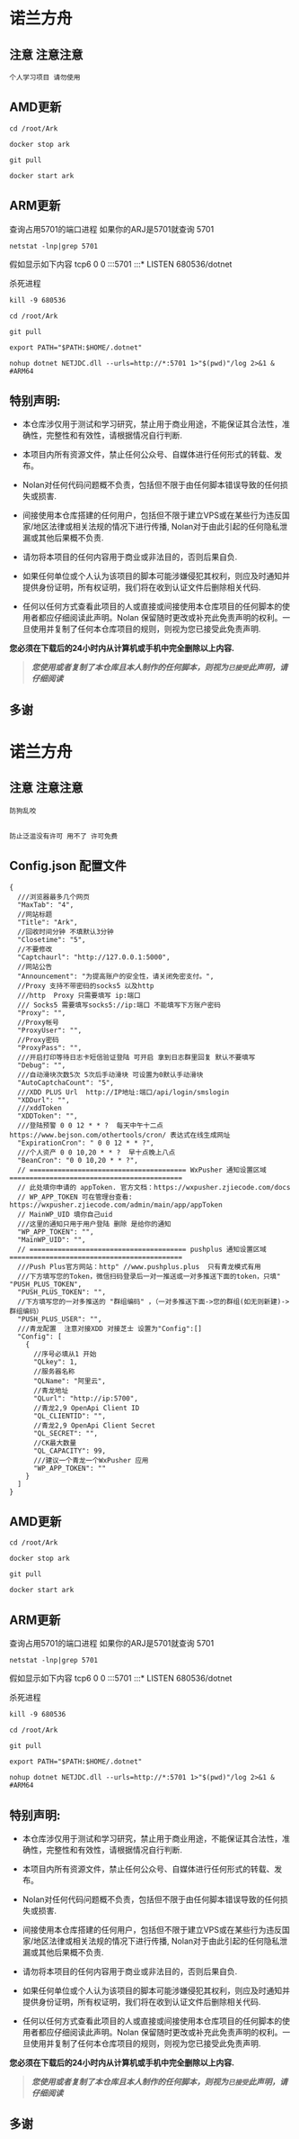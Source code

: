 # 诺兰方舟


## 注意 注意注意

    个人学习项目 请勿使用


## AMD更新

```
cd /root/Ark
```
```
docker stop ark
```
```
git pull
```
```
docker start ark
```
## ARM更新

查询占用5701的端口进程  如果你的ARJ是5701就查询 5701
```
netstat -lnp|grep 5701
```
假如显示如下内容
tcp6       0      0 :::5701                 :::*                    LISTEN      680536/dotnet  

杀死进程
```
kill -9 680536
```

```
cd /root/Ark
```

```
git pull
```


```
export PATH="$PATH:$HOME/.dotnet"
```


```
nohup dotnet NETJDC.dll --urls=http://*:5701 1>"$(pwd)"/log 2>&1 & #ARM64

```

## 特别声明:

* 本仓库涉仅用于测试和学习研究，禁止用于商业用途，不能保证其合法性，准确性，完整性和有效性，请根据情况自行判断.

* 本项目内所有资源文件，禁止任何公众号、自媒体进行任何形式的转载、发布。

* Nolan对任何代码问题概不负责，包括但不限于由任何脚本错误导致的任何损失或损害.

* 间接使用本仓库搭建的任何用户，包括但不限于建立VPS或在某些行为违反国家/地区法律或相关法规的情况下进行传播, Nolan对于由此引起的任何隐私泄漏或其他后果概不负责.

* 请勿将本项目的任何内容用于商业或非法目的，否则后果自负.

* 如果任何单位或个人认为该项目的脚本可能涉嫌侵犯其权利，则应及时通知并提供身份证明，所有权证明，我们将在收到认证文件后删除相关代码.

* 任何以任何方式查看此项目的人或直接或间接使用本仓库项目的任何脚本的使用者都应仔细阅读此声明。Nolan 保留随时更改或补充此免责声明的权利。一旦使用并复制了任何本仓库项目的规则，则视为您已接受此免责声明.

**您必须在下载后的24小时内从计算机或手机中完全删除以上内容.**  </br>
> ***您使用或者复制了本仓库且本人制作的任何脚本，则视为`已接受`此声明，请仔细阅读***

## 多谢

# 诺兰方舟


## 注意 注意注意

    防狗乱咬


    防止泛滥没有许可 用不了 许可免费



## Config.json 配置文件 

```
{
  ///浏览器最多几个网页
  "MaxTab": "4",
  //网站标题
  "Title": "Ark",
  //回收时间分钟 不填默认3分钟
  "Closetime": "5",
  //不要修改
  "Captchaurl": "http://127.0.0.1:5000",
  //网站公告
  "Announcement": "为提高账户的安全性，请关闭免密支付。",
  //Proxy 支持不带密码的socks5 以及http 
  ///http  Proxy 只需要填写 ip:端口
  /// Socks5 需要填写socks5://ip:端口 不能填写下方账户密码
  "Proxy": "",
  //Proxy帐号
  "ProxyUser": "",
  //Proxy密码
  "ProxyPass": "",
  ///开启打印等待日志卡短信验证登陆 可开启 拿到日志群里回复 默认不要填写
  "Debug": "",
  ///自动滑块次数5次 5次后手动滑块 可设置为0默认手动滑块
  "AutoCaptchaCount": "5",
  ///XDD PLUS Url  http://IP地址:端口/api/login/smslogin
  "XDDurl": "",
  ///xddToken
  "XDDToken": "",
  ///登陆预警 0 0 12 * * ?  每天中午十二点 https://www.bejson.com/othertools/cron/ 表达式在线生成网址
  "ExpirationCron": " 0 0 12 * * ?",
  ///个人资产 0 0 10,20 * * ?  早十点晚上八点
  "BeanCron": "0 0 10,20 * * ?",
  // ======================================= WxPusher 通知设置区域 ===========================================
  // 此处填你申请的 appToken. 官方文档：https://wxpusher.zjiecode.com/docs
  // WP_APP_TOKEN 可在管理台查看: https://wxpusher.zjiecode.com/admin/main/app/appToken
  // MainWP_UID 填你自己uid
  ///这里的通知只用于用户登陆 删除 是给你的通知
  "WP_APP_TOKEN": "",
  "MainWP_UID": "",
  // ======================================= pushplus 通知设置区域 ===========================================
  ///Push Plus官方网站：http" //www.pushplus.plus  只有青龙模式有用
  ///下方填写您的Token，微信扫码登录后一对一推送或一对多推送下面的token，只填" "PUSH_PLUS_TOKEN",
  "PUSH_PLUS_TOKEN": "",
  //下方填写您的一对多推送的 "群组编码" ，（一对多推送下面->您的群组(如无则新建)->群组编码）
  "PUSH_PLUS_USER": "",
  ///青龙配置  注意对接XDD 对接芝士 设置为"Config":[]
  "Config": [
    {
      //序号必填从1 开始
      "QLkey": 1,
      //服务器名称
      "QLName": "阿里云",
      //青龙地址
      "QLurl": "http://ip:5700",
      //青龙2,9 OpenApi Client ID
      "QL_CLIENTID": "",
      //青龙2,9 OpenApi Client Secret
      "QL_SECRET": "",
      //CK最大数量
      "QL_CAPACITY": 99,
      ///建议一个青龙一个WxPusher 应用
      "WP_APP_TOKEN": ""
    }
  ]
}
```







## AMD更新

```
cd /root/Ark
```
```
docker stop ark
```
```
git pull
```
```
docker start ark
```
## ARM更新

查询占用5701的端口进程  如果你的ARJ是5701就查询 5701
```
netstat -lnp|grep 5701
```
假如显示如下内容
tcp6       0      0 :::5701                 :::*                    LISTEN      680536/dotnet  

杀死进程
```
kill -9 680536
```

```
cd /root/Ark
```

```
git pull
```


```
export PATH="$PATH:$HOME/.dotnet"
```


```
nohup dotnet NETJDC.dll --urls=http://*:5701 1>"$(pwd)"/log 2>&1 & #ARM64
```

## 特别声明:

* 本仓库涉仅用于测试和学习研究，禁止用于商业用途，不能保证其合法性，准确性，完整性和有效性，请根据情况自行判断.

* 本项目内所有资源文件，禁止任何公众号、自媒体进行任何形式的转载、发布。

* Nolan对任何代码问题概不负责，包括但不限于由任何脚本错误导致的任何损失或损害.

* 间接使用本仓库搭建的任何用户，包括但不限于建立VPS或在某些行为违反国家/地区法律或相关法规的情况下进行传播, Nolan对于由此引起的任何隐私泄漏或其他后果概不负责.

* 请勿将本项目的任何内容用于商业或非法目的，否则后果自负.

* 如果任何单位或个人认为该项目的脚本可能涉嫌侵犯其权利，则应及时通知并提供身份证明，所有权证明，我们将在收到认证文件后删除相关代码.

* 任何以任何方式查看此项目的人或直接或间接使用本仓库项目的任何脚本的使用者都应仔细阅读此声明。Nolan 保留随时更改或补充此免责声明的权利。一旦使用并复制了任何本仓库项目的规则，则视为您已接受此免责声明.

**您必须在下载后的24小时内从计算机或手机中完全删除以上内容.**  </br>
> ***您使用或者复制了本仓库且本人制作的任何脚本，则视为`已接受`此声明，请仔细阅读***
## 多谢

